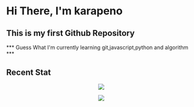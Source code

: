 # Hi There, I'm karapeno
## This is my first Github Repository
*** Guess What I'm currently learning git,javascript,python and algorithm ***
## Recent Stat ##
<p align="center">
	<img src="https://github-readme-stats.vercel.app/api?username=karapeno&theme=tokyonight&show_icons=true&hide_border=true&count_private=true"/>
<p align="center">
	<img src="https://github-readme-streak-stats.herokuapp.com/?user=karapeno&theme=tokyonight&hide_border=true"/>
